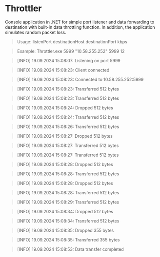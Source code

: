 # Throttler

Console application in .NET for simple port listener and data forwarding to destination with built-in data throttling function.
In addition, the application simulates random packet loss.

> Usage: listenPort destinationHost destinationPort kbps



> Example: Throttler.exe 5999 "10.58.255.252" 5999 12



> [INFO] 19.09.2024 15:08:07: Listening on port 5999

> [INFO] 19.09.2024 15:08:23: Client connected

> [INFO] 19.09.2024 15:08:23: Connected to 10.58.255.252:5999

> [INFO] 19.09.2024 15:08:23: Transferred 512 bytes

> [INFO] 19.09.2024 15:08:23: Transferred 512 bytes

> [INFO] 19.09.2024 15:08:24: Dropped 512 bytes

> [INFO] 19.09.2024 15:08:24: Transferred 512 bytes

> [INFO] 19.09.2024 15:08:26: Transferred 512 bytes

> [INFO] 19.09.2024 15:08:27: Dropped 512 bytes

> [INFO] 19.09.2024 15:08:27: Transferred 512 bytes

> [INFO] 19.09.2024 15:08:27: Transferred 512 bytes

> [INFO] 19.09.2024 15:08:28: Dropped 512 bytes

> [INFO] 19.09.2024 15:08:28: Transferred 512 bytes

> [INFO] 19.09.2024 15:08:28: Dropped 512 bytes

> [INFO] 19.09.2024 15:08:28: Transferred 512 bytes

> [INFO] 19.09.2024 15:08:29: Transferred 512 bytes

> [INFO] 19.09.2024 15:08:34: Dropped 512 bytes

> [INFO] 19.09.2024 15:08:34: Transferred 512 bytes

> [INFO] 19.09.2024 15:08:35: Dropped 355 bytes

> [INFO] 19.09.2024 15:08:35: Transferred 355 bytes

> [INFO] 19.09.2024 15:08:53: Data transfer completed
